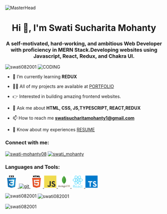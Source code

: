 ![MasterHead](https://www.careerguide.com/career/wp-content/uploads/2020/03/giphy-7-1024x300.gif)
<h1 align="center">Hi 👋, I'm Swati Sucharita Mohanty</h1>
<h3 align="center">A self-motivated, hard-working, and ambitious Web Developer with proficiency in MERN Stack.Developing websites using Javascript, React, Redux, and Chakra UI.</h3>
<img align="right" width="400" src="https://mir-s3-cdn-cf.behance.net/project_modules/disp/601014116770475.6068beff4640a.gif" alt="CODING" />

<p align="left"> <img src="https://komarev.com/ghpvc/?username=swati082001&label=Profile%20views&color=0e75b6&style=flat" alt="swati082001" /> </p>



- 🌱 I’m currently learning **REDUX**

- 👨‍💻 All of my projects are available at [PORTFOLIO](https://swati082001.github.io/)

- 👉 Interested in building amazing frontend websites.

- 💬 Ask me about **HTML, CSS, JS,TYPESCRIPT, REACT,REDUX**

- 📫 How to reach me **swatisucharitamohanty1@gmail.com**

- 📄 Know about my experiences [RESUME](https://drive.google.com/file/d/1a-VF7VZId3xmzhow9Pi6LH4Fnz2tmzlL/view?usp=sharing)

<h3 align="left">Connect with me:</h3>
<p align="left">
<a href="https://linkedin.com/in/swati-mohanty08" target="blank"><img align="center" src="https://raw.githubusercontent.com/rahuldkjain/github-profile-readme-generator/master/src/images/icons/Social/linked-in-alt.svg" alt="swati-mohanty08" height="30" width="40" /></a>
<a href="https://www.leetcode.com/swati_mohanty" target="blank"><img align="center" src="https://raw.githubusercontent.com/rahuldkjain/github-profile-readme-generator/master/src/images/icons/Social/leet-code.svg" alt="swati_mohanty" height="30" width="40" /></a>
</p>

<h3 align="left">Languages and Tools:</h3>
<p align="left"> <a href="https://www.w3schools.com/css/" target="_blank" rel="noreferrer"> <img src="https://raw.githubusercontent.com/devicons/devicon/master/icons/css3/css3-original-wordmark.svg" alt="css3" width="40" height="40"/> </a>  
  <a href="https://git-scm.com/" target="_blank" rel="noreferrer"> <img src="https://www.vectorlogo.zone/logos/git-scm/git-scm-icon.svg" alt="git" width="40" height="40"/> </a> <a href="https://www.w3.org/html/" target="_blank" rel="noreferrer"> <img src="https://raw.githubusercontent.com/devicons/devicon/master/icons/html5/html5-original-wordmark.svg" alt="html5" width="40" height="40"/> </a> <a href="https://developer.mozilla.org/en-US/docs/Web/JavaScript" target="_blank" rel="noreferrer"> <img src="https://raw.githubusercontent.com/devicons/devicon/master/icons/javascript/javascript-original.svg" alt="javascript" width="40" height="40"/> </a> <a href="https://www.mongodb.com/" target="_blank" rel="noreferrer"> <img src="https://raw.githubusercontent.com/devicons/devicon/master/icons/mongodb/mongodb-original-wordmark.svg" alt="mongodb" width="40" height="40"/> </a> <a href="https://reactjs.org/" target="_blank" rel="noreferrer"> <img src="https://raw.githubusercontent.com/devicons/devicon/master/icons/react/react-original-wordmark.svg" alt="react" width="40" height="40"/> </a> <a href="https://www.typescriptlang.org/" target="_blank" rel="noreferrer"> <img src="https://raw.githubusercontent.com/devicons/devicon/master/icons/typescript/typescript-original.svg" alt="typescript" width="40" height="40"/> </a> </p>

<p><img align="left" src="https://github-readme-stats.vercel.app/api/top-langs?username=swati082001&show_icons=true&locale=en&layout=compact" alt="swati082001" /></p>

<p>&nbsp;<img align="center" src="https://github-readme-stats.vercel.app/api?username=swati082001&show_icons=true&locale=en" alt="swati082001" /></p>

<p><img align="center" src="https://github-readme-streak-stats.herokuapp.com/?user=swati082001&" alt="swati082001" /></p>


